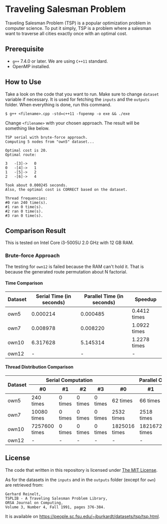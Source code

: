 # Traveling Salesman Problem

Traveling Salesman Problem (TSP) is a popular optimization problem in computer science.
To put it simply, TSP is a problem where a salesman want to traverse all cities exactly once
with an optimal cost.

## Prerequisite

- `g++` 7.4.0 or later. We are using `C++11` standard.
- OpenMP installed.

## How to Use

Take a look on the code that you want to run.
Make sure to change `dataset` variable if necessary.
It is used for fetching the `inputs` and the `outputs` folder.
When everything is done, run this command.

```
$ g++ <filename>.cpp -std=c++11 -fopenmp -o exe && ./exe
```

Change `<filename>` with your chosen approach.
The result will be something like below.

```
TSP serial with brute-force approach.
Computing 5 nodes from "own5" dataset...

Optimal cost is 20.
Optimal route:

3   -[3]->   0
0   -[4]->   1
1   -[5]->   2
2   -[6]->   4

Took about 0.000245 seconds.
Also, the optimal cost is CORRECT based on the dataset.

Thread frequencies:
#0 ran 240 time(s).
#1 ran 0 time(s).
#2 ran 0 time(s).
#3 ran 0 time(s).
```

## Comparison Result

This is tested on Intel Core i3-5005U 2.0 GHz with 12 GB RAM.

### Brute-force Approach

The testing for `own12` is failed because the RAM can't hold it.
That is because the generated route permutation about N factorial.

#### Time Comparison

| Dataset | Serial Time (in seconds) | Parallel Time (in seconds) | Speedup      |
|---------|--------------------------|----------------------------|--------------|
| own5    | 0.000214                 | 0.000485                   | 0.4412 times |
| own7    | 0.008978                 | 0.008220                   | 1.0922 times |
| own10   | 6.317628                 | 5.145314                   | 1.2278 times |
| own12   | -                        | -                          | -            |

#### Thread Distribution Comparison

<table>
  <thead>
    <tr>
      <th rowspan="2">Dataset</th>
      <th colspan="4"><center>Serial Computation</center></th>
      <th colspan="4"><center>Parallel Computation</center></th>
    </tr>
    <tr>
      <th>#0</th>
      <th>#1</th>
      <th>#2</th>
      <th>#3</th>
      <th>#0</th>
      <th>#1</th>
      <th>#2</th>
      <th>#3</th>
    </tr>
  </thead>
  <tbody>
    <tr>
      <td>own5</td>
      <td>240 times</td>
      <td>0 times</td>
      <td>0 times</td>
      <td>0 times</td>
      <td>62 times</td>
      <td>66 times</td>
      <td>55 times</td>
      <td>57 times</td>
    </tr>
    <tr>
      <td>own7</td>
      <td>10080 times</td>
      <td>0 times</td>
      <td>0 times</td>
      <td>0 times</td>
      <td>2532 times</td>
      <td>2518 times</td>
      <td>2511 times</td>
      <td>2519 times</td>
    </tr>
    <tr>
      <td>own10</td>
      <td>7257600 times</td>
      <td>0 times</td>
      <td>0 times</td>
      <td>0 times</td>
      <td>1825016 times</td>
      <td>1821672 times</td>
      <td>1791897 times</td>
      <td>1819015 times</td>
    </tr>
    <tr>
      <td>own12</td>
      <td>-</td>
      <td>-</td>
      <td>-</td>
      <td>-</td>
      <td>-</td>
      <td>-</td>
      <td>-</td>
      <td>-</td>
    </tr>
  </tbody>
</table>

## License

The code that written in this repository is licensed under [The MIT License](LICENSE).

As for the datasets in the `inputs` and in the `outputs` folder (except for `own`)
are retrieved from:

```
Gerhard Reinelt,
TSPLIB - A Traveling Salesman Problem Library,
ORSA Journal on Computing,
Volume 3, Number 4, Fall 1991, pages 376-384.
```

It is available on <https://people.sc.fsu.edu/~jburkardt/datasets/tsp/tsp.html>.
